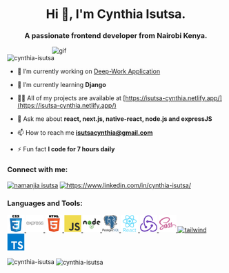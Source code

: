 <h1 align="center">Hi 👋, I'm Cynthia Isutsa.</h1>
<h3 align="center">A passionate frontend developer from Nairobi Kenya.</h3>
<img src="https://gifdb.com/images/high/girl-employer-branding-and-coding-mppit4lus55833c3.gif" alt="gif" width='400' align='right' />


<p align="left"> <img src="https://komarev.com/ghpvc/?username=cynthia-isutsa&label=Profile%20views&color=0e75b6&style=flat" alt="cynthia-isutsa" /> </p>

- 🔭 I’m currently working on [Deep-Work Application](https://github.com/Cynthia-Isutsa/Deep-Work-Application)

- 🌱 I’m currently learning **Django**

- 👨‍💻 All of my projects are available at [https://isutsa-cynthia.netlify.app/](https://isutsa-cynthia.netlify.app/)

- 💬 Ask me about **react, next.js, native-react, node.js and expressJS**

- 📫 How to reach me **isutsacynthia@gmail.com**

- ⚡ Fun fact **I code for 7 hours daily**

<h3 align="left">Connect with me:</h3>
<p align="left">
<a href="https://twitter.com/namanjia isutsa" target="blank"><img align="center" src="https://raw.githubusercontent.com/rahuldkjain/github-profile-readme-generator/master/src/images/icons/Social/twitter.svg" alt="namanjia isutsa" height="30" width="40" /></a>
<a href="https://linkedin.com/in/https://www.linkedin.com/in/cynthia-isutsa/" target="blank"><img align="center" src="https://raw.githubusercontent.com/rahuldkjain/github-profile-readme-generator/master/src/images/icons/Social/linked-in-alt.svg" alt="https://www.linkedin.com/in/cynthia-isutsa/" height="30" width="40" /></a>
</p>

<h3 align="left">Languages and Tools:</h3>
<p align="left"> <a href="https://www.w3schools.com/css/" target="_blank" rel="noreferrer"> <img src="https://raw.githubusercontent.com/devicons/devicon/master/icons/css3/css3-original-wordmark.svg" alt="css3" width="40" height="40"/> </a> <a href="https://expressjs.com" target="_blank" rel="noreferrer"> <img src="https://raw.githubusercontent.com/devicons/devicon/master/icons/express/express-original-wordmark.svg" alt="express" width="40" height="40"/> </a> <a href="https://www.w3.org/html/" target="_blank" rel="noreferrer"> <img src="https://raw.githubusercontent.com/devicons/devicon/master/icons/html5/html5-original-wordmark.svg" alt="html5" width="40" height="40"/> </a> <a href="https://developer.mozilla.org/en-US/docs/Web/JavaScript" target="_blank" rel="noreferrer"> <img src="https://raw.githubusercontent.com/devicons/devicon/master/icons/javascript/javascript-original.svg" alt="javascript" width="40" height="40"/> </a> <a href="https://nodejs.org" target="_blank" rel="noreferrer"> <img src="https://raw.githubusercontent.com/devicons/devicon/master/icons/nodejs/nodejs-original-wordmark.svg" alt="nodejs" width="40" height="40"/> </a> <a href="https://www.postgresql.org" target="_blank" rel="noreferrer"> <img src="https://raw.githubusercontent.com/devicons/devicon/master/icons/postgresql/postgresql-original-wordmark.svg" alt="postgresql" width="40" height="40"/> </a> <a href="https://reactjs.org/" target="_blank" rel="noreferrer"> <img src="https://raw.githubusercontent.com/devicons/devicon/master/icons/react/react-original-wordmark.svg" alt="react" width="40" height="40"/> </a> <a href="https://redux.js.org" target="_blank" rel="noreferrer"> <img src="https://raw.githubusercontent.com/devicons/devicon/master/icons/redux/redux-original.svg" alt="redux" width="40" height="40"/> </a> <a href="https://sass-lang.com" target="_blank" rel="noreferrer"> <img src="https://raw.githubusercontent.com/devicons/devicon/master/icons/sass/sass-original.svg" alt="sass" width="40" height="40"/> </a> <a href="https://tailwindcss.com/" target="_blank" rel="noreferrer"> <img src="https://www.vectorlogo.zone/logos/tailwindcss/tailwindcss-icon.svg" alt="tailwind" width="40" height="40"/> </a> <a href="https://www.typescriptlang.org/" target="_blank" rel="noreferrer"> <img src="https://raw.githubusercontent.com/devicons/devicon/master/icons/typescript/typescript-original.svg" alt="typescript" width="40" height="40"/> </a> </p>

<p><img align="left" src="https://github-readme-stats.vercel.app/api/top-langs?username=cynthia-isutsa&show_icons=true&locale=en&layout=compact" alt="cynthia-isutsa" /></p>

<p>&nbsp;<img align="center" src="https://github-readme-stats.vercel.app/api?username=cynthia-isutsa&show_icons=true&locale=en" alt="cynthia-isutsa" /></p>

